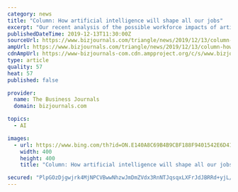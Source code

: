 ```yaml
---
category: news
title: "Column: How artificial intelligence will shape all our jobs"
excerpt: "Our recent analysis of the possible workforce impacts of artificial intelligence (AI) has introduced some new twists into the “future of work” debate. The analysis, leveraging a novel method developed by Stanford Ph.D. candidate Michael Webb, suggests that AI’s effects may, for better or worse, have a distinctly white-collar tilt."
publishedDateTime: 2019-12-13T11:30:00Z
sourceUrl: https://www.bizjournals.com/triangle/news/2019/12/13/column-how-artificial-intelligence-will-shape-all.html
ampUrl: https://www.bizjournals.com/triangle/news/2019/12/13/column-how-artificial-intelligence-will-shape-all.amp.html
cdnAmpUrl: https://www-bizjournals-com.cdn.ampproject.org/c/s/www.bizjournals.com/triangle/news/2019/12/13/column-how-artificial-intelligence-will-shape-all.amp.html
type: article
quality: 57
heat: 57
published: false

provider:
  name: The Business Journals
  domain: bizjournals.com

topics:
  - AI

images:
  - url: https://www.bing.com/th?id=ON.E140A8C69B4B9CBF188F9401542E6D41
    width: 400
    height: 400
    title: "Column: How artificial intelligence will shape all our jobs"

secured: "PlpGOzDjgwjrk4MjNPCVBwwNhzwJmDmZVdx3RnNTJqsqxLXFrJdJBRRd+yjL/R/GqHx8ecX+EyLq/2AGJ+58BUYwwrEQ9yQejxZzbTC0faMs30Y6zof3eS86kV4m8o0BUXnVtj/k1nN6JjvT+Nt9GyeGOFUHFkF+X6183gWk034DEHXFOT4rJMkKYaRsyJ+qmwVIW96JH0PQ64gL6QhrxjGCEu1l4DgkYt0+HuTbp1SNbwiFYrga7FEFjOR/t8FljFQV5QxzxsKd4Qj1Pn84zA==;ArMvxViX+hqqCR/XdnROoA=="
---
```


